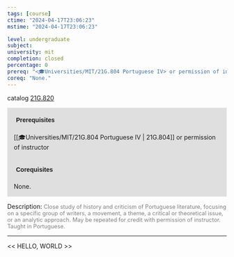 ```yaml
---
tags: [course]
ctime: "2024-04-17T23:06:23"
mstime: "2024-04-17T23:06:23"

level: undergraduate
subject: 
university: mit
completion: closed
percentage: 0
prereq: "<🎓Universities/MIT/21G.804 Portuguese IV> or permission of instructor"
coreq: "None."
---
```


catalog [21G.820](http://student.mit.edu/catalog/m21Gh.html#21G.820)

<span style="display: block; padding: 15px; background-color: rgb(100, 100, 100, 0.2);"><font id="m_prereq2237_0" style="display: block; font-family: Arial, sans-serif; font-weight: bold; padding: 5px">Prerequisites</font><br><span id="prereq2237_0">[[🎓Universities/MIT/21G.804 Portuguese IV | 21G.804]] or permission of instructor</span></span>
<span style="display: block; padding: 15px; background-color: rgb(100, 100, 100, 0.2);"><font id="m_coreq2237_0" style="display: block; font-family: Arial, sans-serif; font-weight: bold; padding: 5px">Corequisites</font><br><span id="coreq2237_0">None.</span></span>

<font style="">Description:</font>
<font style="color: grey; font-size: 0.8rem;">Close study of history and criticism of Portuguese literature, focusing on a specific group of writers, a movement, a theme, a critical or theoretical issue, or an analytic approach. May be repeated for credit with permission of instructor. Taught in Portuguese.</font>



---

<< HELLO, WORLD >>
